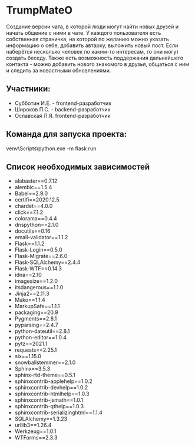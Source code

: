 
# **TrumpMateO** 

 Создание версии чата, в которой люди могут найти новых друзей и начать общение с ними в чате. 
 У каждого пользователя есть собственная страничка, на которой по желанию можно указать информацию о себе, 
 добавить автарку, выложить новый пост.
 Если наберётся несколько человек по каким-то интересам, то они могут создать беседу.
 Также есть возможность поддержания дальнейшего контакта - можно добавить нового знакомого в друзья, общаться с 
 ним и следить за новостными обновлениями.


## **Участники:** 
* Субботин И.Е. - frontend-разработчик
* Широков П.С. - backend-разработчик
* Ославская Л.Я.  frontend-разработчик

## **Команда для запуска проекта:**

venv\Scripts\python.exe -m flask run

## **Список необходимых зависимостей**

* alabaster==0.7.12
* alembic==1.5.4
* Babel==2.9.0
* certifi==2020.12.5
* chardet==4.0.0
* click==7.1.2
* colorama==0.4.4
* dnspython==2.1.0
* docutils==0.16
* email-validator==1.1.2
* Flask==1.1.2
* Flask-Login==0.5.0
* Flask-Migrate==2.6.0
* Flask-SQLAlchemy==2.4.4
* Flask-WTF==0.14.3
* idna==2.10
* imagesize==1.2.0
* itsdangerous==1.1.0
* Jinja2==2.11.3
* Mako==1.1.4
* MarkupSafe==1.1.1
* packaging==20.9
* Pygments==2.8.1
* pyparsing==2.4.7
* python-dateutil==2.8.1
* python-editor==1.0.4
* pytz==2021.1
* requests==2.25.1
* six==1.15.0
* snowballstemmer==2.1.0
* Sphinx==3.5.3
* sphinx-rtd-theme==0.5.1
* sphinxcontrib-applehelp==1.0.2
* sphinxcontrib-devhelp==1.0.2
* sphinxcontrib-htmlhelp==1.0.3
* sphinxcontrib-jsmath==1.0.1
* sphinxcontrib-qthelp==1.0.3
* sphinxcontrib-serializinghtml==1.1.4
* SQLAlchemy==1.3.23
* urllib3==1.26.4
* Werkzeug==1.0.1
* WTForms==2.3.3
